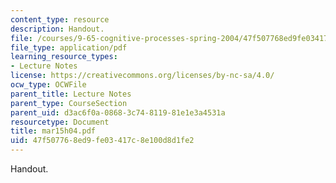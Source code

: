 ```yaml
---
content_type: resource
description: Handout.
file: /courses/9-65-cognitive-processes-spring-2004/47f507768ed9fe03417c8e100d8d1fe2_mar15h04.pdf
file_type: application/pdf
learning_resource_types:
- Lecture Notes
license: https://creativecommons.org/licenses/by-nc-sa/4.0/
ocw_type: OCWFile
parent_title: Lecture Notes
parent_type: CourseSection
parent_uid: d3ac6f0a-0868-3c74-8119-81e1e3a4531a
resourcetype: Document
title: mar15h04.pdf
uid: 47f50776-8ed9-fe03-417c-8e100d8d1fe2
---
```

Handout.